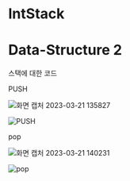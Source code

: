 # IntStack
# Data-Structure 2
스택에 대한 코드

PUSH

![화면 캡처 2023-03-21 135827](https://user-images.githubusercontent.com/126844596/226523007-3bedf3a5-0526-4856-a362-75cc44c15dde.png)

![PUSH](https://user-images.githubusercontent.com/126844596/226523021-5cdd7b7f-9e4c-4d01-8838-46ede5e045b7.png)

pop

![화면 캡처 2023-03-21 140231](https://user-images.githubusercontent.com/126844596/226523066-25472b62-f86f-4f5b-b08b-905e7bd28e47.png)

![pop](https://user-images.githubusercontent.com/126844596/226523070-d0772ead-d6f7-4d5b-8583-64db32e456d5.png)
